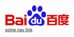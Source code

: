 <!DOCTYPE html>
<html>
<head>
	<mate charest="UTF-8"
	<title> </title>
</head>
<img src="img1.png" title ="点击一下，了解更多" />
	<nav>
		<a href="#" >some nav link </a>
	</nav>

</body>
</html>